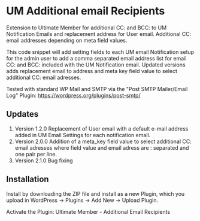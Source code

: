 # UM Additional email Recipients
Extension to Ultimate Member for additional CC: and BCC: to UM Notification Emails and replacement address for User email. Additional CC: email addresses depending on meta field values.

This code snippet will add setting fields to each UM email Notification setup for the admin user to add a comma separated email address list for email CC: and BCC: included with the UM Notification email. Updated versions adds replacement email to address and meta key field value to select additional CC: email adresses.

Tested with standard WP Mail and SMTP via the "Post SMTP Mailer/Email Log" Plugin:
https://wordpress.org/plugins/post-smtp/

## Updates
1. Version 1.2.0 Replacement of User email with a default e-mail address added in UM Email Settings for each notification email.
2. Version 2.0.0 Addition of a meta_key field value to select additional CC: email adresses where field value and email adress are : separated and one pair per line.
3. Version 2.1.0 Bug fixing

## Installation
Install by downloading the ZIP file and install as a new Plugin, which you upload in WordPress -> Plugins -> Add New -> Upload Plugin.

Activate the Plugin: Ultimate Member - Additional Email Recipients
